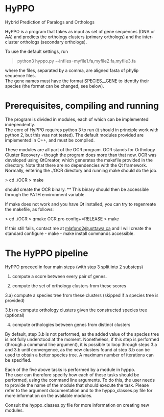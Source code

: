 # HyPPO
Hybrid Prediction of Paralogs and Orthologs

HyPPO is a program that takes as input as set of gene sequences (DNA or AA) and predicts the orthology clusters (primary orthologs) and the inter-cluster orthologs (secondary orthologs).

To use the default settings, run

> python3 hyppo.py --infiles=myfile1.fa,myfile2.fa,myfile3.fa

where the files, separated by a comma, are aligned fasta of phylip sequence files.  
The gene names must have the format SPECIES__GENE to identify their species (the format can be changed, see below).

# Prerequisites, compiling and running

The program is divided in modules, each of which can be implemented independently.  
The core of HyPPO requires python 3 to run (it should in principle work with python 2, but this was not tested).
The default modules provided are implemented in C++, and must be compiled.

These modules are all part of the OCR program.  OCR stands for Orthology Cluster Recovery - though the program does more than that now.
OCR was developed using QtCreator, which generates the makefile provided in the directory. 
Note that there are no dependencies with the Qt framework.
Normally, entering the ./OCR directory and running make should do the job.

\> cd ./OCR
\> make

should create the OCR binary. 
** This binary should then be accessible through the PATH environment variable.

If make does not work and you have Qt installed, you can try to regenreate the makefile, as follows:

\> cd ./OCR
\> qmake OCR.pro config+=RELEASE
\> make

If this still fails, contact me at mlafond2@uottawa.ca and I will create the standard 
configure - make - make install commands accessible.

# The HyPPO pipeline

HyPPO proceed in four main steps (with step 3 split into 2 substeps)

1) compute a score between every pair of genes.  

2) compute the set of orthology clusters from these scores

3.a) compute a species tree from these clusters (skipped if a species tree is provided)

3.b) re-compute orthology clusters given the constructed species tree (optional)

4) compute orthologies between genes from distinct clusters

By default, step 3.b is not performed, as the added value of the species tree is not fully understood at the moment. 
Nonetheless, if this step is performed (through a command line argument), it is possible to loop 
through steps 3.a and 3.b until convergence, as the new clusters found at step 3.b can be used to obtain a 
better species tree.  A maximum number of iterations can be specified.

Each of the five above tasks is performed by a module in hyppo.  
The user can therefore specify how each of these tasks should be performed, using the command line arguments.
To do this, the user needs to provide the name of the module that should execute the task.
Please refer to the argument documentation and to the hyppo_classes.py file for more information on 
the available modules.

Consult the hyppo_classes.py file for more information on creating new modules.

